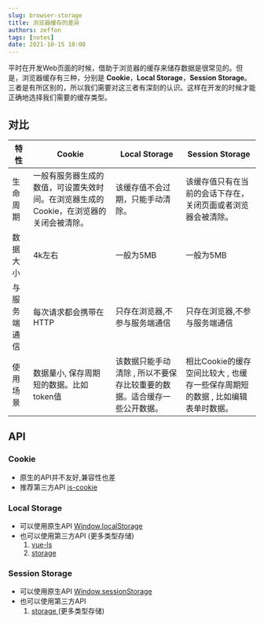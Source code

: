 ```yaml
---
slug: browser-storage
title: 浏览器缓存的差异
authors: zeffon
tags: [notes]
date: 2021-10-15 10:08
---
```


平时在开发Web页面的时候，借助于浏览器的缓存来储存数据是很常见的。但是，浏览器缓存有三种，分别是 **Cookie**，**Local Storage**，**Session Storage**。三者是有所区别的，所以我们需要对这三者有深刻的认识。这样在开发的时候才能正确地选择我们需要的缓存类型。

<!--truncate-->

## 对比
| 特性 | Cookie | Local Storage | Session Storage |
| --- | --- | --- | --- |
| 生命周期 | 一般有服务器生成的数值，可设置失效时间。在浏览器生成的Cookie，在浏览器的关闭会被清除。 | 该缓存值不会过期，只能手动清除。 | 该缓存值只有在当前的会话下存在，关闭页面或者浏览器会被清除。 |
| 数据大小 | 4k左右 | 一般为5MB | 一般为5MB |
| 与服务端通信 | 每次请求都会携带在HTTP | 只存在浏览器,不参与服务端通信 | 只存在浏览器,不参与服务端通信 |
| 使用场景 | 数据量小, 保存周期短的数据。比如token值 | 该数据只能手动清除 , 所以不要保存比较重要的数据。适合缓存一些公开数据。 | 相比Cookie的缓存空间比较大 , 也缓存一些保存周期短的数据 , 比如编辑表单时数据。 |

## API
### Cookie

- 原生的API并不友好,兼容性也差
- 推荐第三方API [js-cookie](https://github.com/js-cookie/js-cookie)
### Local Storage

- 可以使用原生API [Window.localStorage](https://developer.mozilla.org/zh-CN/docs/Web/API/Window/localStorage) 
- 也可以使用第三方API (更多类型存储)
   1. [vue-ls](https://github.com/RobinCK/vue-ls)
   1. [storage ](https://github.com/ustbhuangyi/storage)
### Session Storage

-  可以使用原生API [Window.sessionStorage](https://developer.mozilla.org/zh-CN/docs/Web/API/Window/sessionStorage)
- 也可以使用第三方API
   1. [storage ](https://github.com/ustbhuangyi/storage)(更多类型存储)
